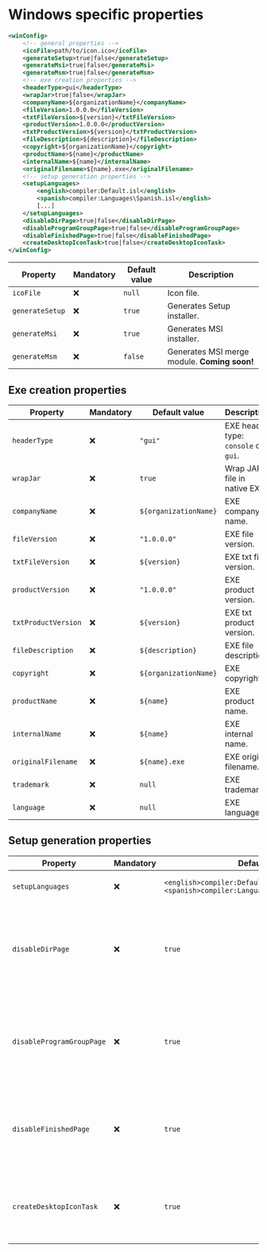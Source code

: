 # Windows specific properties

```xml
<winConfig>
	<!-- general properties -->
	<icoFile>path/to/icon.ico</icoFile>
	<generateSetup>true|false</generateSetup>
	<generateMsi>true|false</generateMsi>
	<generateMsm>true|false</generateMsm>
	<!-- exe creation properties -->
	<headerType>gui</headerType>
	<wrapJar>true|false</wrapJar>
	<companyName>${organizationName}</companyName>
	<fileVersion>1.0.0.0</fileVersion>
	<txtFileVersion>${version}</txtFileVersion>
	<productVersion>1.0.0.0</productVersion>
	<txtProductVersion>${version}</txtProductVersion>
	<fileDescription>${description}</fileDescription>
	<copyright>${organizationName}</copyright>
	<productName>${name}</productName>
	<internalName>${name}</internalName>
	<originalFilename>${name}.exe</originalFilename>
	<!-- setup generation properties -->
	<setupLanguages>
		<english>compiler:Default.isl</english>
		<spanish>compiler:Languages\Spanish.isl</english>
		[...]
	</setupLanguages>
	<disableDirPage>true|false</disableDirPage>
	<disableProgramGroupPage>true|false</disableProgramGroupPage>
	<disableFinishedPage>true|false</disableFinishedPage>
	<createDesktopIconTask>true|false</createDesktopIconTask>
</winConfig>
```

| Property        | Mandatory | Default value | Description                                  |
| --------------- | --------- | ------------- | -------------------------------------------- |
| `icoFile`       | :x:       | `null`        | Icon file.                                   |
| `generateSetup` | :x:       | `true`        | Generates Setup installer.                   |
| `generateMsi`   | :x:       | `true`        | Generates MSI installer.                     |
| `generateMsm`   | :x:       | `false`       | Generates MSI merge module. **Coming soon!** |


## Exe creation properties

| Property            | Mandatory | Default value         | Description                          |
| ------------------- | --------- | --------------------- | ------------------------------------ |
| `headerType`        | :x:       | `"gui"`               | EXE header type: `console` or `gui`. |
| `wrapJar`           | :x:       | `true`                | Wrap JAR file in native EXE.         |
| `companyName`       | :x:       | `${organizationName}` | EXE company name.                    |
| `fileVersion`       | :x:       | `"1.0.0.0"`           | EXE file version.                    |
| `txtFileVersion`    | :x:       | `${version}`          | EXE txt file version.                |
| `productVersion`    | :x:       | `"1.0.0.0"`           | EXE product version.                 |
| `txtProductVersion` | :x:       | `${version}`          | EXE txt product version.             |
| `fileDescription`   | :x:       | `${description}`      | EXE file description.                |
| `copyright`         | :x:       | `${organizationName}` | EXE copyright.                       |
| `productName`       | :x:       | `${name}`             | EXE product name.                    |
| `internalName`      | :x:       | `${name}`             | EXE internal name.                   |
| `originalFilename`  | :x:       | `${name}.exe`         | EXE original filename.               |
| `trademark`         | :x:       | `null`                | EXE trademark.                       |
| `language`          | :x:       | `null`                | EXE language.                        |

## Setup generation properties

| Property                  | Mandatory | Default value                                                | Description                                                  |
| ------------------------- | --------- | ------------------------------------------------------------ | ------------------------------------------------------------ |
| `setupLanguages`          | :x:       | `<english>compiler:Default.isl</english><spanish>compiler:Languages\Spanish.isl</spanish>` | Map with setup languages.                                    |
| `disableDirPage`          | :x:       | `true`                                                       | If this is set to `yes`, Setup will not show the **Select Destination Location** wizard page. |
| `disableProgramGroupPage` | :x:       | `true`                                                       | If this is set to `yes`, Setup will not show the **Select Start Menu Folder** wizard page. |
| `disableFinishedPage`     | :x:       | `true`                                                       | If this is set to `yes`, Setup will not show the **Setup Completed** wizard page. |
| `createDesktopIconTask`   | :x:       | `true`                                                       | If this is set to `yes`, Setup will not ask for **desktop icon creation**. |